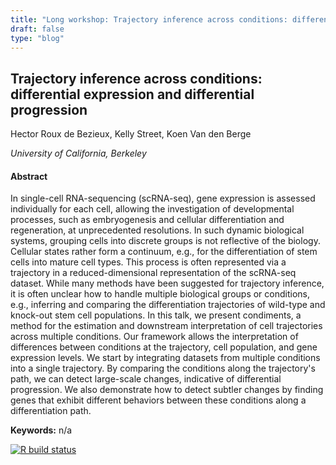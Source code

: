 ```yaml
---
title: "Long workshop: Trajectory inference across conditions: differential expression and differential progression"
draft: false
type: "blog"
---
```


## Trajectory inference across conditions: differential expression and differential progression

Hector Roux de Bezieux, Kelly Street, Koen Van den Berge

_University of California, Berkeley_

#### Abstract

In single-cell RNA-sequencing (scRNA-seq), gene expression is assessed individually for each cell, allowing the investigation of developmental processes, such as embryogenesis and cellular differentiation and regeneration, at unprecedented resolutions. In such dynamic biological systems, grouping cells into discrete groups is not reflective of the biology. Cellular states rather form a continuum, e.g., for the differentiation of stem cells into mature cell types. This process is often represented via a trajectory in a reduced-dimensional representation of the scRNA-seq dataset. While many methods have been suggested for trajectory inference, it is often unclear how to handle multiple biological groups or conditions, e.g., inferring and comparing the differentiation trajectories of wild-type and knock-out stem cell populations. 
In this talk, we present condiments,  a method for the estimation and downstream interpretation of cell trajectories across multiple conditions. Our framework allows the interpretation of differences between conditions at the trajectory, cell population, and gene expression levels. We start by integrating datasets from multiple conditions into a single trajectory. By comparing the conditions along the trajectory's path, we can detect large-scale changes, indicative of differential progression. We also demonstrate how to detect subtler changes by finding genes that exhibit different behaviors between these conditions along a differentiation path.

**Keywords:** n/a

[![R build status](https://github.com/kstreet13/bioc2020trajectories/workflows/.github/workflows/basic_checks.yaml/badge.svg)](https://github.com/kstreet13/bioc2020trajectories/actions)
